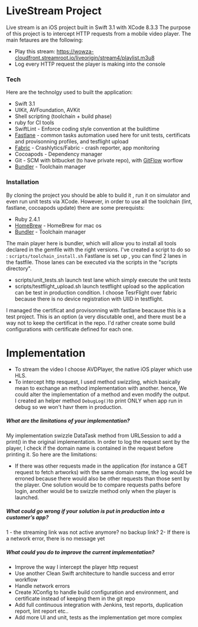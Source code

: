 # LiveStream Project

Live stream is an iOS project built in Swift 3.1 with XCode 8.3.3
The purpose of this project is to intercept HTTP requests from a mobile video player. The main fetaures are the following:
- Play this stream: https://wowza-cloudfront.streamroot.io/liveorigin/stream4/playlist.m3u8
- Log every HTTP request the player is making into the console

### Tech
Here are the technolgy used to built the application:
* Swift 3.1
* UIKit, AVFoundation, AVKit
* Shell scripting (toolchain + build phase)
* ruby for CI tools
* SwiftLint - Enforce coding style convention at the buildtime
* [Fastlane] - common tasks automation used here for unit tests, certificats and provisonning profiles, and tesflight upload
* [Fabric] - Crashlytics/Fabric -  crash reporter, app monitoring
* Cocoapods - Dependency manager
* Git - SCM with bitbucket (to have private repo), with [GitFlow] worflow
* [Bundler] - Toolchain manager

### Installation
By cloning the project you should be able to build it , run it on simulator and even run unit tests via XCode. However, in order to use all the toolchain (lint, fastlane, cocoapods update) there are some prerequists:
- Ruby 2.4.1
- [HomeBrew] - HomeBrew for mac os
- [Bundler] - Toolchain manager 

The main player here is bundler, which will allow you to install all tools declared in the gemfile with the right versions. 
 I've created a script to do so : ```scripts/toolchain_install.sh```
 Fastlane is set up , you can find 2 lanes in the fastfile. Those lanes can be executed via the scripts in the "scripts directory".
 - scripts/unit_tests.sh launch test lane which simply execute the unit tests
 - scripts/testflight_upload.sh launch testflight upload so the application can be test in production condition. I choose TesrFlight over fabric because there is no device registration with UIID in testflight.
 
I managed the certificat and provisonning with fastlane beacause this is a test project. This is an option (a very discutable one), and there must be a way not to keep the certificat in the repo. I'd rather create some build configurations with certificate defined for each one.

# Implementation
- To stream the video I choose AVDPlayer, the native iOS player which use HLS.
- To intercept http resquest, I used method swizzling, which basically mean to exchange an method implementation with another. hence, We could alter the implementation of a method and even modify the output. I created an helper method ```DebugLog()```to print ONLY when app run in debug so we won't havr them in production.

##### What are the limitations of your implementation?
My implementation swizzle DataTask method from URLSession to add a print() in the original implementation. In order to log the request sent by the player, I check if the domain name is contained in the request before printing it. So here are the limitations:
- If there was other requests made in the application (for instance a GET request to fetch artworks) with the same domain name, the log would be erroned because there would also be other requests than those sent by the player. One solution would be to compare requests paths before login, another would be to swizzle method only when the player is launched.

##### What could go wrong if your solution is put in production into a customer’s app?
1 - the streaming link was not active anymore? no backup link?
2- If there is a network error, there is no message yet

##### What could you do to improve the current implementation? 
- Improve the way I intercept the player http request
- Use another Clean Swift architecture to handle success and error workflow
- Handle network errors
- Create XConfig to handle build configuration and environment, and certificate instead of keeping them in the git repo
- Add full continuous integration with Jenkins, test reports, duplication report, lint report etc..
- Add more UI and unit, tests as the implementation get more complex

[HomeBrew]: <https://brew.sh/>
[Bundler]: <https://bundler.io/>
[Fastlane]: <https://fastlane.tools/>
[Swiftlint]: <https://github.com/realm/SwiftLint/>
[Fabric]: <https://fabric.io/home/>
[cleanSwift]: http://clean-swift.com/
[GitFlow]: https://www.atlassian.com/git/tutorials/comparing-workflows#gitflow-workflow
